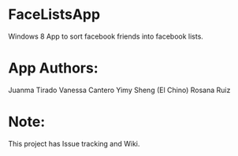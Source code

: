FaceListsApp
============

Windows 8 App to sort facebook friends into facebook lists.


App Authors: 
============

Juanma Tirado
Vanessa Cantero
Yimy Sheng (El Chino)
Rosana Ruiz


Note: 
=====

This project has Issue tracking and Wiki.
